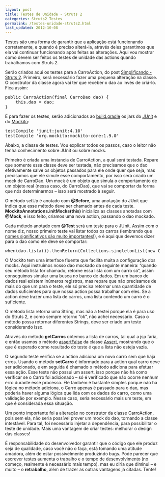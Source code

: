 ```yaml
---
layout: post
title: Testes de Unidade - Struts 2
categories: Struts2 Testes
permalink: /testes-unidade-struts2.html
last_updated: 2012-10-08
---
```


Testes são uma forma de garantir que a aplicação está funcionando corretamente, e quando é preciso alterá-la, através deles garantimos que ela vai continuar funcionando após feitas as alterações. Aqui vou mostrar como devem ser feitos os testes de unidade das actions quando trabalhamos com Struts 2.

Serão criados aqui os testes para a CarroAction, do post [Simplificando - Struts 2][1]. Primeiro, será necessário fazer uma pequena alteração na classe. O construtor da classe agora vai ter que receber o dao ao invés de criá-lo. Fica assim:

<pre>
<span class="b">public</span> <span class="mc">CarroAction</span>(<span class="b">final</span> CarroDao dao) <span class="b">{
    this.</span>dao <span class="b">=</span> dao<span class="b">;
}</span>
</pre>

E para fazer os testes, serão adicionados ao [build.gradle][7] os jars do [JUnit][2] e do [Mockito][3]:

<pre>
testCompile <span class="str">'junit:junit:4.10'</span>
testCompile <span class="str">'org.mockito:mockito-core:1.9.0'</span>
</pre>

Abaixo, a classe de testes. Vou explicar todos os passos, caso o leitor não tenha conhecimento sobre JUnit ou sobre mocks.

<script src="https://gist.github.com/3852794.js?file=CarroActionTest.java"></script>

Primeiro é criada uma instancia de CarroAction, a qual será testada. Repare que somente essa classe deve ser testada, não precisamos que o dao efetivamente salve os objetos passados para ele onde quer que seja, mas precisamos que ele simule esse comportamento, por isso será criado um mock de CarroDao. Um mock é um objeto que simula o comportamento de um objeto real (nessa caso, do CarroDao), que vai se comportar da forma que nós determinarmos – isso será mostrado à seguir.

O método setUp é anotado com **@Before**, uma anotação do JUnit que indica que esse método deve ser chamado antes de cada teste. **MockitoAnnotations.initMocks(this)** inicializa as classes anotadas com **@Mock**, e isso feito, criamos uma nova action, passando o dao mockado.

Cada método anotado com **@Test** será um teste para o JUnit. Assim com o nome diz, nosso primeiro teste vai listar todos os carros (lembrando que [nomes significativos são muito importantes!][4]), e é aqui que devemos dizer para o dao como ele deve se comportar:

<pre>
when<span class="b">(</span>dao.<span class="at">lista</span><span class="b">()).</span><span class="at">thenReturn</span><span class="b">(</span>Collections<span class="b">.</span><span class="at">singletonList</span><span class="b">(new</span> Carro<span class="b">(</span><span class="at">1L</span>, <span class="str">"Camaro"</span>, <span class="at">2012</span><span class="b">)));</span>
</pre>

O Mockito tem uma interface fluente que facilita muita a configuração dos mocks. Aqui instruímos nosso dao mockado da seguinte maneira: “quando seu método lista for chamado, retorne essa lista com um carro só”, assim conseguimos simular uma busca no banco de dados. Em um banco de dados real existem inúmeros registros, mas repare que não precisamos de mais do que um para o teste, ele só precisa retornar uma quantidade de dados suficientes para que nossa action possa trabalhar com eles. Se a action deve trazer uma lista de carros, uma lista contendo um carro é o suficiente.

O método lista retorna uma String, mas não a testei porque ela é para uso do Struts 2, e como sempre retorno “ok”, não achei necessário. Caso o método possa retornar diferentes Strings, deve ser criado um teste considerando isso.

Através do método **getCarros** obtemos a lista de carros, tal qual a jsp faria, e então usamos o método [assertFalse][5] da classe [Assert][6], mostrando que o que é esperado como resultado do teste é que a lista não esteja vazia.

O segundo teste verifica se a action adiciona um novo carro sem que haja erros. Usando o método **setCarro** é informado para a action qual carro deve ser adicionado, e em seguida é chamado o método adiciona para efetuar essa ação. Esse teste não possui um assert, isso porque não há como verificar se o Carro foi adicionado – só é verificado que não ocorre nenhum erro durante esse processo. Ele também é bastante simples porque não há lógica no método adiciona, o Carro apenas é passado para o dao, mas poderia haver alguma lógica que lida com os dados do carro, como uma validação por exemplo. Nesse caso, seria necessário mais um teste, em que é considerada essa situação.

Um ponto importante foi a alteração no construtor da classe CarroAction, pois sem ela, não seria possível prover um mock do dao, tornando a classe intestável. Para tal, foi necessário injetar a dependência, para possibilitar o teste de unidade. Mais uma vantagem de criar testes: melhorar o design das classes!

É responsabilidade do desenvolvedor garantir que o código que ele produz seja de qualidade, caso você não o faça, está tomando uma atitude amadora, além de estar possivelmente produzindo bugs. Pode parecer que escrever testes aumenta o trabalho e o tempo de desenvolvimento (no começo, realmente é necessário mais tempo), mas eu diria que diminui – e muito – o **retrabalho**, além de trazer as outras vantagens já citadas. Tente!

[1]: /simplificando-struts2.html
[2]: http://www.junit.org/
[3]: http://code.google.com/p/mockito/
[4]: /codigo-limpo.html
[5]: http://www.junit.org/apidocs/org/junit/Assert.html#assertFalse%28boolean%29
[6]: http://www.junit.org/apidocs/org/junit/Assert.html
[7]: /simplificando-gradle.html
